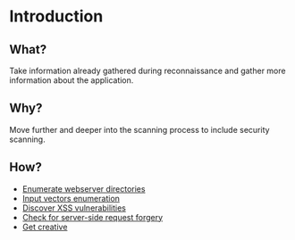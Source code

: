# Introduction

## What?

Take information already gathered during reconnaissance and gather more information about the application.

## Why?

Move further and deeper into the scanning process to include security scanning. 

## How?

* [Enumerate webserver directories](webserver.md)
* [Input vectors enumeration](input-vectors.md)
* [Discover XSS vulnerabilities](xss.md)
* [Check for server-side request forgery](ssrf.md)
* [Get creative](creative.md)
